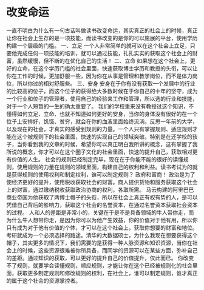 # 改变命运

一直不明白为什么有一句古话叫做读书改变命运，其实真正的社会上的时候，真正让你在社会上生存的是一项技能，而读书改变的是你的可以施展的平台，使用学历构建一个层级的门槛。
一、立足
一个人非常简单的就可以在这个社会上立足，只要他完成任何一项技能的培训，就可以通过技能，扎扎实实的获取这个社会上的财富，虽然缓慢，但不断的在优化自己的生活！
二、立命
如果想在这个社会上，更好的立命，在这个学历门槛的社会里面，快速获取博士学历和教授的头衔，可以让你在工作的时候，更加舒服一些，因为你在从事是管理和教学岗位，而不是体力岗位，所以你过的相对舒服些。
三、安身
安身在于你有没有获取一个发展中的行业的比较高的位子，而这个位子的获得绝大多数时候在于你自己的十年的坚守，成为一个行业和位子的管理者，使用自己的经验来工作和管理，所以选的行业和技能，对于一个人短暂的一生的确太重要了。
我们的学校重来没有教授过这个知识，不懂得如何立足、立命、也就不知道如何更好的安身，当你的身体没有很好的在一个位子上安排好，饥饿、贫穷，就会在你的血液里面始终流淌。反思一年前的大学，以及现在的社会，才真实的感受到规则的力量。一个人只有掌握规则、适应规则才能在这个被规则下的社会里面，快速的实现自己的领域突破。特别是在还学校的孩子，当你看到我的文章的时候，希望你可以真正明白我所讲的概念，这有掌握了我所说的概念，你才可以在这个圈子文化的社会里面，快速的提升自己，获取相对更有价值的人生。
社会的规则已经制定完毕，现在在于你能不能的很好的读懂规则，使用规则的力量在规则的领域里面，构建自己的权利和利益。读书考试为的就是获得规则的使用权利和制定权利，谁可以制定规则？
政府和富商！
政治是为了使经济更好的提升，使用税收获取社会的财富。商人提供货物和服务获取这个社会上的财富，通过缴纳税收获取政治协商的权利，各取所需。
马云构建的阿里巴巴商业帝国为他获取了两博士帽子的头衔，所以在社会上真正有权有势的人，是可以凭借自己背后的影响力，获取这个社会的名誉资本，在通过名誉资本获取社会资本的过程。
人和人的差距是非常小的，关键在于是不是具备领域的牛人带你走，而为什么牛人想带你走，是因为你可以为他产生效益，你的价值对于他有用，所以你只有成为对于他有价值的个体，才可以在这个社会上，获取你想要的财富和地位。
考研就成为一个必须选择的路途。清华的大数据硕士，为什么我现在想要获得这个帽子，其实更多的情况下，我们需要的是获得一种人脉资源和知识资源，当你在社会上的时候，这些资源很难被你所具备，而同学的资源可以在某些方面，弥补自己的差距。通过知识的获取，可以更好的提升自己的价值提升，仅此而已。
你改变不了规则，就要学会读懂规则，顺应规则，才能让你在这个已经被规则化的社会里面，获取更多制定规则和修改规则的权利，在社会上，谁可以制定规则，谁才真正的属于这个社会的资源掌控者。
